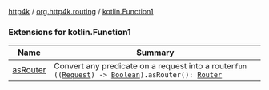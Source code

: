 [http4k](../../index.md) / [org.http4k.routing](../index.md) / [kotlin.Function1](./index.md)

### Extensions for kotlin.Function1

| Name | Summary |
|---|---|
| [asRouter](as-router.md) | Convert any predicate on a request into a router`fun ((`[`Request`](../../org.http4k.core/-request/index.md)`) -> `[`Boolean`](https://kotlinlang.org/api/latest/jvm/stdlib/kotlin/-boolean/index.html)`).asRouter(): `[`Router`](../-router/index.md) |

